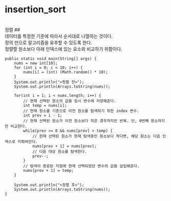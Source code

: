 # insertion_sort
<br> 정렬
##<br>데이터를 특정한 기준에 따라서 순서대로 나열하는 것이다.
<br>정의 만으로 알고리즘을 유추할 수 있도록 한다.
<br>정렬할 원소보다 아래 인덱스에 있는 요소와 비교하기 위함이다.

	public static void main(String[] args) {
		nums = new int[10];
		for (int i = 0; i < 10; i++) {
			nums[i] = (int) (Math.random() * 10);
		}
		System.out.println("<정렬 전>");
		System.out.println(Arrays.toString(nums));
		
		for(int i = 1; i < nums.length; i++) {
			// 현재 선택된 원소의 값을 임시 변수에 저장해준다.
			int temp = nums[i];
			// 현재 원소를 기준으로 이전 원소를 탐색하기 위한 index 변수.
			int prev = i - 1;
			// 현재 선택된 원소가 이전 원소보다 작은 경우까지만 반복. 단, 0번째 원소까지만 비교한다.
			while(prev >= 0 && nums[prev] > temp) {
				// 현재 선택된 원소가 현재 탐색중인 원소보다 작다면, 해당 원소는 다음 인덱스로 미뤄버린다.
				nums[prev + 1] = nums[prev];
				// 다음 대상 원소를 탐색한다.
				prev--;
			}
			// 탐색이 종료된 지점에 현재 선택되었던 변수의 값을 삽입해준다.
			nums[prev + 1] = temp;
		}
		
		System.out.println("<정렬 후>");
		System.out.println(Arrays.toString(nums));
	}
